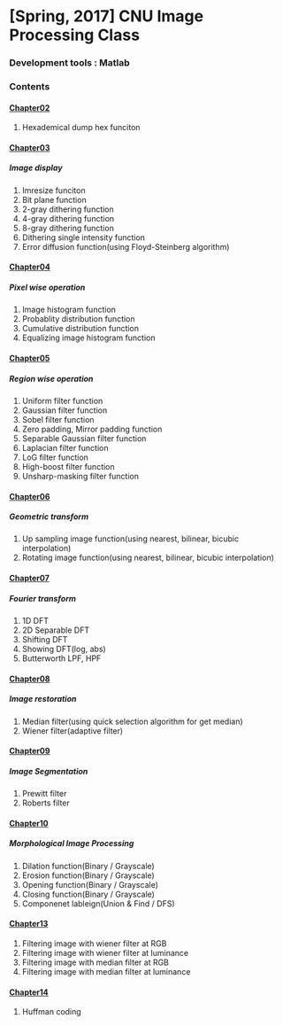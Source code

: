 # [Spring, 2017] CNU Image Processing Class

### Development tools : Matlab

### Contents

#### [Chapter02](https://github.com/Yoon-jae/Spring_2017_ImageProcessing/tree/master/Chapter02)
1. Hexademical dump hex funciton

#### [Chapter03](https://github.com/Yoon-jae/Spring_2017_ImageProcessing/tree/master/Chapter03)
##### Image display
1. Imresize funciton
2. Bit plane function
3. 2-gray dithering function
4. 4-gray dithering function
5. 8-gray dithering function
6. Dithering single intensity function
5. Error diffusion function(using Floyd-Steinberg algorithm)

#### [Chapter04](https://github.com/Yoon-jae/Spring_2017_ImageProcessing/tree/master/Chapter04)
##### Pixel wise operation
1. Image histogram function
2. Probablity distribution function
3. Cumulative distribution function
4. Equalizing image histogram function


#### [Chapter05](https://github.com/Yoon-jae/Spring_2017_ImageProcessing/tree/master/Chapter05)
##### Region wise operation
1. Uniform filter function
2. Gaussian filter function
3. Sobel filter function
4. Zero padding, Mirror padding function
5. Separable Gaussian filter function
6. Laplacian filter function
7. LoG filter function
8. High-boost filter function
9. Unsharp-masking filter function


#### [Chapter06](https://github.com/Yoon-jae/Spring_2017_ImageProcessing/tree/master/Chapter06)
##### Geometric transform
1. Up sampling image function(using nearest, bilinear, bicubic interpolation)
2. Rotating image function(using nearest, bilinear, bicubic interpolation)

#### [Chapter07](https://github.com/Yoon-jae/Spring_2017_ImageProcessing/tree/master/Chapter07)
##### Fourier transform
1. 1D DFT
2. 2D Separable DFT
3. Shifting DFT
4. Showing DFT(log, abs)
5. Butterworth LPF, HPF

#### [Chapter08](https://github.com/Yoon-jae/Spring_2017_ImageProcessing/tree/master/Chapter08)
##### Image restoration
1. Median filter(using quick selection algorithm for get median)
2. Wiener filter(adaptive filter)

#### [Chapter09](https://github.com/Yoon-jae/Spring_2017_ImageProcessing/tree/master/Chapter09)
##### Image Segmentation
1. Prewitt filter
2. Roberts filter

#### [Chapter10](https://github.com/Yoon-jae/Spring_2017_ImageProcessing/tree/master/Chapter10)
##### Morphological Image Processing
1. Dilation function(Binary / Grayscale)
2. Erosion function(Binary / Grayscale)
3. Opening function(Binary / Grayscale)
4. Closing function(Binary / Grayscale)
5. Componenet lableign(Union & Find / DFS)

#### [Chapter13](https://github.com/Yoon-jae/Spring_2017_ImageProcessing/tree/master/Chapter12)
1. Filtering image with wiener filter at RGB
2. Filtering image with wiener filter at luminance
3. Filtering image with median filter at RGB
4. Filtering image with median filter at luminance

#### [Chapter14](https://github.com/Yoon-jae/Spring_2017_ImageProcessing/tree/master/Chapter14)
1. Huffman coding
